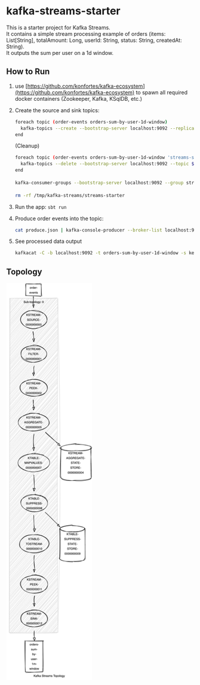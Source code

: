 # kafka-streams-starter

This is a starter project for Kafka Streams.  
It contains a simple stream processing example of orders (items: List[String], totalAmount: Long, userId: String, status: String, createdAt: String).  
It outputs the sum per user on a 1d window.

## How to Run

1. use [https://github.com/konfortes/kafka-ecosystem](https://github.com/konfortes/kafka-ecosystem) to spawn all required docker containers (Zookeeper, Kafka, KSqlDB, etc.)

2. Create the source and sink topics:

    ```bash
    foreach topic (order-events orders-sum-by-user-1d-window)
      kafka-topics --create --bootstrap-server localhost:9092 --replication-factor 1 --partitions 1 --topic $topic
    end
    ```

    (Cleanup)

    ```bash
    foreach topic (order-events orders-sum-by-user-1d-window 'streams-starter-.*')
      kafka-topics --delete --bootstrap-server localhost:9092 --topic $topic
    end

    kafka-consumer-groups --bootstrap-server localhost:9092 --group streams-starter --reset-offsets --to-earliest --all-topics --execute

    rm -rf /tmp/kafka-streams/streams-starter
    ```

3. Run the app: `sbt run`

4. Produce order events into the topic:

    ```bash
    cat produce.json | kafka-console-producer --broker-list localhost:9092 --topic order-events --property "parse.key=true" --property "key.separator=:"
    ```

5. See processed data output

    ```bash
    kafkacat -C -b localhost:9092 -t orders-sum-by-user-1d-window -s key=s -s value=q -f 'Key: %k\nHeaders: %h\nValue: %s\n' -o beginning
    ```

## Topology

<img src="./topology.png" alt="drawing" width="230"></img>
